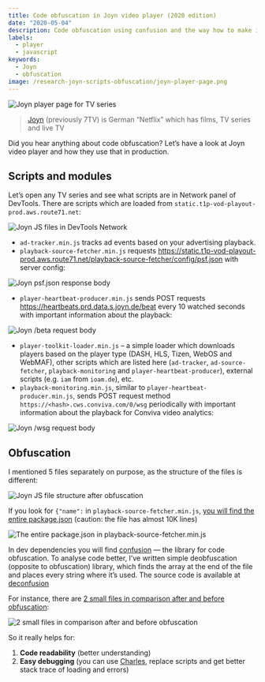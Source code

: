 ```yaml
---
title: Code obfuscation in Joyn video player (2020 edition)
date: "2020-05-04"
description: Code obfuscation using confusion and the way how to make it readable again
labels:
  - player
  - javascript
keywords:
  - Joyn
  - obfuscation
image: /research-joyn-scripts-obfuscation/joyn-player-page.png
---
```


![Joyn player page for TV series](/research-joyn-scripts-obfuscation/joyn-player-page.png)

> [Joyn](https://www.joyn.de/) (previously 7TV) is German “Netflix” which has films, TV series and live TV

Did you hear anything about code obfuscation? Let’s have a look at Joyn video player and how they use that in production.

## Scripts and modules

Let’s open any TV series and see what scripts are in Network panel of DevTools. There are scripts which are loaded from `static.t1p-vod-playout-prod.aws.route71.net`:

![Joyn JS files in DevTools Network](/research-joyn-scripts-obfuscation/joyn-js-files-in-devtools-network.png)

- `ad-tracker.min.js` tracks ad events based on your advertising playback.
- `playback-source-fetcher.min.js` requests https://static.t1p-vod-playout-prod.aws.route71.net/playback-source-fetcher/config/psf.json with server config:

![Joyn psf.json response body](/research-joyn-scripts-obfuscation/psf-json-response-body.png)

- `player-heartbeat-producer.min.js` sends POST requests https://heartbeats.prd.data.s.joyn.de/beat every 10 watched seconds with important information about the playback:

![Joyn /beta request body](/research-joyn-scripts-obfuscation/beat-request-body.png)

- `player-toolkit-loader.min.js` – a simple loader which downloads players based on the player type (DASH, HLS, Tizen, WebOS and WebMAF), other scripts which are listed here (`ad-tracker`, `ad-source-fetcher`, `playback-monitoring` and `player-heartbeat-producer`), external scripts (e.g. `iam` from `ioam.de`), etc.
- `playback-monitoring.min.js`, similar to `player-heartbeat-producer.min.js`, sends POST request method `https://<hash>.cws.conviva.com/0/wsg` periodically with important information about the playback for Conviva video analytics:

![Joyn /wsg request body](/research-joyn-scripts-obfuscation/wsg-request-body.png)

## Obfuscation

I mentioned 5 files separately on purpose, as the structure of the files is different:

![Joyn JS file structure after obfuscation](/research-joyn-scripts-obfuscation/js-file-structure-after-obfuscation.png)

If you look for `{"name":` in `playback-source-fetcher.min.js`, [you will find the entire package.json](https://github.com/Beraliv/deconfusion/blob/master/examples/joyn/playback-source-fetcher/output.js#L7607-L7666) (caution: the file has almost 10K lines)

![The entire package.json in playback-source-fetcher.min.js](/research-joyn-scripts-obfuscation/entire-package-json-in-playback-source-fetcher.png)

In dev dependencies you will find [confusion](https://www.npmjs.com/package/confusion) — the library for code obfuscation. To analyse code better, I’ve written simple deobfuscation (opposite to obfuscation) library, which finds the array at the end of the file and places every string where it’s used. The source code is available at [deconfusion](https://github.com/Beraliv/deconfusion)

For instance, there are [2 small files in comparison after and before obfuscation](https://gist.github.com/Beraliv/cfa8f46fa6a71b35923bd9185b9f0f08/revisions?diff=split):

![2 small files in comparison after and before obfuscation](/research-joyn-scripts-obfuscation/comparison-before-and-after-obfuscation.png)

So it really helps for:

1. **Code readability** (better understanding)
2. **Easy debugging** (you can use [Charles](https://www.charlesproxy.com/), replace scripts and get better stack trace of loading and errors)
